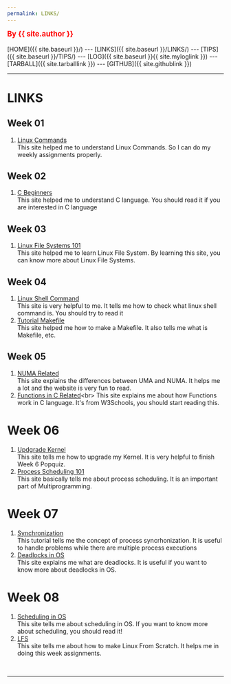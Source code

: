 ```yaml
---
permalink: LINKS/
---
```

<span style="color:red; font-weight:bold; font-size:larger;">By {{ site.author }}</span>
<br><br>
[HOME]({{ site.baseurl }}/) ---
[LINKS]({{ site.baseurl }}/LINKS/) ---
[TIPS]({{ site.baseurl }}/TIPS/) ---
[LOG]({{ site.baseurl }}{{ site.myloglink }}) ---
[TARBALL]({{ site.tarballlink }}) ---
[GITHUB]({{ site.githublink }})
<br>
<hr>

# LINKS

## Week 01
1. [Linux Commands](https://linuxhint.com/100_essential_linux_commands)<br>
This site helped me to understand Linux Commands. So I can do my weekly assignments properly.

## Week 02
1. [C Beginners](https://www.freecodecamp.org/news/the-c-beginners-handbook/)<br>
This site helped me to understand C language. You should read it if you are interested in C language

## Week 03
1. [Linux File Systems 101](https://likegeeks.com/linux-file-system/)<br>
This site helped me to learn Linux File System. By learning this site, you can know more about Linux File Systems.

## Week 04 
1. [Linux Shell Command](https://explainshell.com/)<br>
This site is very helpful to me. It tells me how to check what linux shell command is. You should try to read it
2. [Tutorial Makefile](https://makefiletutorial.com/)<br>
This site helped me how to make a Makefile. It also tells me what is Makefile, etc.

## Week 05
1. [NUMA Related](https://www.geeksforgeeks.org/difference-between-uniform-memory-access-uma-and-non-uniform-memory-access-numa/)<br>
This site explains the differences between UMA and NUMA. It helps me a lot and the website is very fun to read.
2. [Functions in C Related](https://www.w3schools.com/c/c_functions.php#:~:text=A%20function%20is%20a%20block,and%20use%20it%20many%20times.)<br>
This site explains me about how Functions work in C language. It's from W3Schools, you should start reading this.

# Week 06
1. [Updgrade Kernel](https://linuxhint.com/upgrade-linux-kernel-version-debian-10/)<br>
This site tells me how to upgrade my Kernel. It is very helpful to finish Week 6 Popquiz.
2. [Process Scheduling 101](https://www.tutorialspoint.com/operating_system/os_process_scheduling.htm)<br>
This site basically tells me about process scheduling. It is an important part of Multiprogramming.

# Week 07
1. [Synchronization](https://www.studytonight.com/operating-system/process-synchronizationhttps://www.studytonight.com/operating-system/process-synchronization)<br>
This tutorial tells me the concept of process syncrhonization. It is useful to handle problems while there are multiple process executions
2. [Deadlocks in OS](https://www.studytonight.com/operating-system/deadlocks)<br>
This site explains me what are deadlocks. It is useful if you want to know more about deadlocks in OS.

# Week 08
1. [Scheduling in OS](https://binaryterms.com/scheduling-in-operating-system.html/)<br>
This site tells me about scheduling in OS. If you want to know more about scheduling, you should read it!
2. [LFS](https://www.linuxfromscratch.org/lfs/view/stable/)<br>
This site tells me about how to make Linux From Scratch. It helps me in doing this week assignments.

<br>
<hr>
<br>
